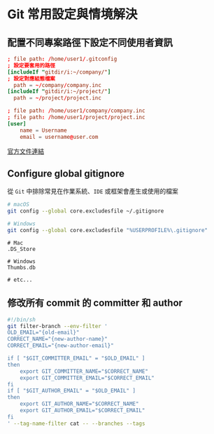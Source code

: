 # Git 常用設定與情境解決

## 配置不同專案路徑下設定不同使用者資訊

```conf
; file path: /home/user1/.gitconfig
; 設定要套用的路徑
[includeIf "gitdir/i:~/company/"]
; 設定對應組態檔案
  path = ~/company/company.inc
[includeIf "gitdir/i:~/project/"]
  path = ~/project/project.inc
```

```conf
; file path: /home/user1/company/company.inc
; file path: /home/user1/project/project.inc
[user]
    name = Username
    email = username@user.com
```

[官方文件連結][1]

## Configure global gitignore

從 `Git` 中排除常見在作業系統、`IDE` 或框架會產生或使用的檔案

```sh
# macOS
git config --global core.excludesfile ~/.gitignore

# Windows
git config --global core.excludesfile "%USERPROFILE%\.gitignore"
```

```.gitignore
# Mac
.DS_Store

# Windows
Thumbs.db

# etc...
```

## 修改所有 commit 的 committer 和 author

```sh
#!/bin/sh
git filter-branch --env-filter '
OLD_EMAIL="{old-email}"
CORRECT_NAME="{new-author-name}"
CORRECT_EMAIL="{new-author-email}"

if [ "$GIT_COMMITTER_EMAIL" = "$OLD_EMAIL" ]
then
    export GIT_COMMITTER_NAME="$CORRECT_NAME"
    export GIT_COMMITTER_EMAIL="$CORRECT_EMAIL"
fi
if [ "$GIT_AUTHOR_EMAIL" = "$OLD_EMAIL" ]
then
    export GIT_AUTHOR_NAME="$CORRECT_NAME"
    export GIT_AUTHOR_EMAIL="$CORRECT_EMAIL"
fi
' --tag-name-filter cat -- --branches --tags
```

[1]:https://git-scm.com/docs/git-config#_conditional_includes
